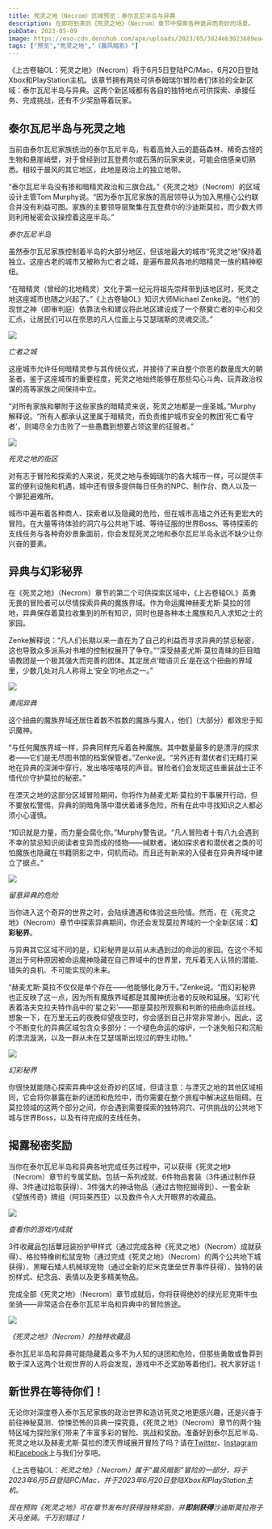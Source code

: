 ```yaml
---
title: 死灵之地（Necrom）区域预览：泰尔瓦尼半岛与异典
description: 在即将到来的《死灵之地》（Necrom）章节中探索各种诡异而奇妙的场景。
pubDate: 2023-05-09
image: https://eso-cdn.denohub.com/ape/uploads/2023/05/3824eb3023689ea477ac1d9b1db38b9b.jpg
tags: ["预览","死灵之地","《晨风暗影》"]
---
```


《上古卷轴OL：死灵之地》（Necrom）将于6月5日登陆PC/Mac，6月20日登陆Xbox和PlayStation主机。该章节拥有两处可供泰姆瑞尔冒险者们体验的全新区域：泰尔瓦尼半岛与异典。这两个新区域都有各自的独特地点可供探索、承接任务、完成挑战，还有不少奖励等着玩家。 

## 泰尔瓦尼半岛与死灵之地

当前由泰尔瓦尼家族统治的泰尔瓦尼半岛，有着高耸入云的蘑菇森林、稀奇古怪的生物和悬崖峭壁，对于曾经到过瓦登费尔或石落的玩家来说，可能会倍感亲切熟悉。相较于晨风的其它地区，此地是政治上的独立地带。

“泰尔瓦尼半岛没有掺和暗精灵政治和三旗合战。”《死灵之地》（Necrom）的区域设计主管Tom
Murphy说。“因为泰尔瓦尼家族的高层领导认为加入黑檀心公约联合并没有利益可图。家族的主要领导层聚集在瓦登费尔的沙迪斯莫拉，而少数大师则利用秘密会议操控着这座半岛。”

<p class="text-gray-500 text-sm text-center"><i>泰尔瓦尼半岛</i></p>

虽然泰尔瓦尼家族控制着半岛的大部分地区，但该地最大的城市“死灵之地”保持着独立。这座古老的城市又被称为亡者之城，是遍布晨风各地的暗精灵一族的精神枢纽。

“在暗精灵（曾经的北地精灵）文化于第一纪元将祖先崇拜带到该地区时，死灵之地这座城市也随之兴起了。”《上古卷轴OL》知识大师Michael
Zenke说。“他们的现世之神（即审判庭）依靠法令和建议将此地区建设成了一个祭奠亡者的中心和交汇点，让居民们可以在奈恩的凡人位面上与艾瑟瑞斯的灵魂交流。”

![](https://eso-cdn.denohub.com/ape/uploads/2023/05/5278ce4949e28def0dcd8f7f41d83b40.jpg)

<p class="text-gray-500 text-sm text-center"><i>亡者之城</i></p>

这座城市允许任何暗精灵参与其传统仪式，并接待了来自整个奈恩的数量庞大的朝圣者。鉴于这座城市的重要程度，死灵之地始终能够在那些勾心斗角、玩弄政治权谋的高等家族之间保持中立。

“对所有家族和攀附于这些家族的暗精灵来说，死灵之地都是一座圣城。”Murphy解释说。“所有人都承认这里属于暗精灵，而负责维护城市安全的教团‘死亡看守者’，则竭尽全力击败了一些愚蠢到想要占领这里的征服者。”

![](https://eso-cdn.denohub.com/ape/uploads/2023/05/64b169be111cda34f648200cdf7d14fd.jpg)

<p class="text-gray-500 text-sm text-center"><i>死灵之地的街区</i></p>

对有志于冒险和探索的人来说，死灵之地与泰姆瑞尔的各大城市一样，可以提供丰富的便利设施和机遇，城中还有很多提供每日任务的NPC、制作台、商人以及一个罪犯避难所。 

城市中遍布着各种商人、探索者以及隐藏的危险，但在城市高墙之外还有更宏大的冒险。在大量等待体验的洞穴与公共地下城、等待征服的世界Boss、等待探索的支线任务与各种奇妙景象面前，你会发现死灵之地和泰尔瓦尼半岛永远不缺少让你兴奋的要素。

## 异典与幻彩秘界

在《死灵之地》（Necrom）章节的第二个可供探索区域中，《上古卷轴OL》英勇无畏的冒险者可以尽情探索异典的魔族界域。作为命运魔神赫麦尤斯·莫拉的领地，异典保存着莫拉收集到的所有知识，同时也是各种本土魔族和凡人求知之士的家园。 

Zenke解释说：“凡人们长期以来一直在为了自己的利益而寻求异典的禁忌秘密，这也导致众多派系对书堆的控制权展开了争夺。”“深受赫麦尤斯·莫拉青睐的巨目暗语教团是一个极其强大而完善的团体。其定居点‘暗语贝丘’是在这个扭曲的界域里，少数几处对凡人称得上‘安全’的地点之一。”

![](https://eso-cdn.denohub.com/ape/uploads/2023/05/e54f038d030611a71d59d30758ecd5a5.jpg)

<p class="text-gray-500 text-sm text-center"><i>勇闯异典</i></p>

这个扭曲的魔族界域还居住着数不胜数的魔族与魔人，他们（大部分）都效忠于知识魔神。

“与任何魔族界域一样，异典同样充斥着各种魔族。其中数量最多的是漂浮的探求者——它们是无尽图书馆的档案保管者。”Zenke说。“另外还有潜伏者们无精打采地在异典的深渊中穿行，发出咯吱咯吱的声音。冒险者们会发现这些重装战士正不惜代价守护莫拉的秘密。”

在湮灭之地的这部分区域冒险期间，你将作为赫麦尤斯·莫拉的干事展开行动，但不要放松警惕，异典的阴暗角落中潜伏着诸多危险，所有在此中寻找知识之人都必须小心谨慎。  

“知识就是力量，而力量会腐化你。”Murphy警告说。“凡人冒险者十有八九会遇到不幸的禁忌知识阅读者变异而成的怪物——缄默者。诸如探求者和潜伏者之类的可怕魔族也隐藏在书籍阴影之中，伺机而动。而且还有新来的入侵者在异典界域中建立了据点。”

![](https://eso-cdn.denohub.com/ape/uploads/2023/05/4177a84f6f647afa95176ee2d77f6b25.jpg)

<p class="text-gray-500 text-sm text-center"><i>留意异典的危险</i></p>

当你进入这个奇异的世界之时，会陆续遭遇和体验这些险情。然而，在《死灵之地》（Necrom）章节中探索异典期间，你还会发现莫拉界域的一个全新区域：**幻彩秘界**。

与异典其它区域不同的是，幻彩秘界是以前从未遇到过的命运的家园。在这个不知道出于何种原因被命运魔神隐藏在自己界域中的世界里，充斥着无人认领的潜能、错失的良机、不可能实现的未来。

“赫麦尤斯·莫拉不仅仅是单个存在——他能够化身万千。”Zenke说。“而幻彩秘界也正反映了这一点，因为所有魔族界域都是其魔神统治者的反映和延展。‘幻彩’代表着洛夫克拉夫特作品中的‘星之彩’——那是莫拉所观察和判断的扭曲命运丝线。想象一下，在万里无云的夜晚仰望夜空时，你会感到自己非常非常渺小。因此，这个不断变化的异典区域包含众多部分：一个褪色命运的熔炉，一个迷失船只和沉船的漂流漩涡，以及一群从未在艾瑟瑞斯出现过的野生动物。”

![](https://eso-cdn.denohub.com/ape/uploads/2023/05/86d0b5b504d4aea425797a6fbb2bf6ed.jpg)

_幻彩秘界_

你很快就能随心探索异典中这处奇妙的区域，但请注意：与湮灭之地的其他区域相同，它会将你暴露在新的谜团和危险中，而你需要在整个旅程中解决这些阻碍。在莫拉领域的这两个部分之间，你会遇到需要探索的独特洞穴、可供挑战的公共地下城与世界Boss，以及有待完成的支线任务。

## 揭露秘密奖励

当你在泰尔瓦尼半岛和异典各地完成任务过程中，可以获得《死灵之地》（Necrom）章节的专属奖励。包括一系列成就、6件物品套装（3件通过制作获得、3件通过拾取获得）、3件强大的神话物品（通过古物挖掘得到）、一套全新《望族传奇》牌组（阿玛莱西亚）以及数件令人大开眼界的收藏品。

![](https://eso-cdn.denohub.com/ape/uploads/2023/05/c96ca995809f209ee45ec88dce279e94.jpg)

<p class="text-gray-500 text-sm text-center"><i>查看你的游戏内成就</i></p>

3件收藏品包括蕈冠装扮护甲样式（通过完成各种《死灵之地》（Necrom）成就获得）、格拉特橡树松鼠宠物（通过完成《死灵之地》（Necrom）的两个公共地下城获得）、黑矅石矮人机械球宠物（通过全新的尼米克堡垒世界事件获得）、独特的装扮样式、纪念品、表情以及更多精美物品。

完成全部《死灵之地》（Necrom）章节成就后，你将获得绝妙的绿光尼克斯牛虫坐骑——非常适合在泰尔瓦尼半岛和异典中的冒险旅途。

![](https://eso-cdn.denohub.com/ape/uploads/2023/05/94f8c14979e1f3d40c10f1f6a1888553.jpg)

<p class="text-gray-500 text-sm text-center"><i>《死灵之地》（Necrom）的独特收藏品</i></p>

泰尔瓦尼半岛和异典可能隐藏着众多不为人知的谜团和危险，但那些勇敢或鲁莽到敢于深入这两个壮观世界的人将会发现，游戏中不乏奖励等着他们。祝大家好运！

## 新世界在等待你们！

无论你对深度卷入泰尔瓦尼家族的政治世界和造访死灵之地更感兴趣，还是兴奋于前往神秘莫测、惊悚恐怖的异典一探究竟，《死灵之地》（Necrom）章节的两个独特区域为探险家们带来了丰富多彩的冒险、挑战和奖励。准备好到泰尔瓦尼半岛、死灵之地以及赫麦尤斯·莫拉的湮灭界域展开冒险了吗？请在[Twitter](https://twitter.com/TESOnline)、[Instagram](https://www.instagram.com/elderscrollsonline/)和[Facebook](https://www.facebook.com/ElderScrollsOnline)上与我们分享吧。

《上古卷轴OL：_死灵之地》（_
_Necrom）属于“晨风暗影”冒险的一部分，将于2023年6月5日登陆PC/Mac，并于2023年6月20日登陆Xbox和PlayStation主机。_

_现在预购《死灵之地》可在章节发布时获得独特奖励，并**即刻获得**沙迪斯莫拉孢子天马坐骑。千万别错过！_
